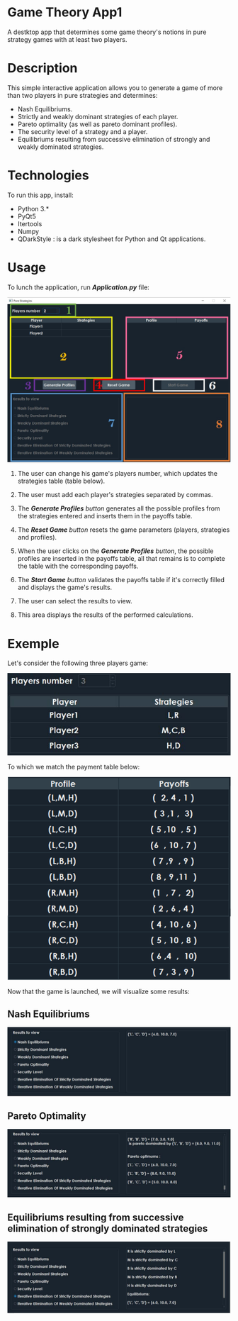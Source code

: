 # Game Theory App1

 A destktop app that determines some game theory's notions in pure strategy games with at least two players.

# Description

This simple interactive application allows you to generate a game of more than two players in pure strategies and determines:

* Nash Equilibriums.
* Strictly and weakly dominant strategies of each player.
* Pareto optimality (as well as pareto dominant profiles).
* The security level of a strategy and a player.
* Equilibriums resulting from successive elimination of strongly and weakly dominated strategies.


# Technologies
To run this app, install:

* Python 3.*
* PyQt5
* Itertools
* Numpy
* QDarkStyle : is a dark stylesheet for Python and Qt applications. 

# Usage

To lunch the application, run _**Application.py**_ file:

![interface](/README_images/interface.jpg)

1. The user can change his game's players number, which updates the strategies table (table below).

2. The user must add each player's strategies separated by commas.

3. The _**Generate Profiles** button_ generates all the possible profiles from the strategies entered and inserts them in the payoffs table.

4. The _**Reset Game** button_ resets the game parameters (players, strategies and profiles).

5. When the user clicks on the _**Generate Profiles** button_, the possible profiles are inserted in the payoffs table, all that remains is to complete the table with the corresponding payoffs.

6. The  _**Start Game** button_  validates the payoffs table if it's correctly filled and displays the game's results.

7. The user can select the results to view.

8. This area displays the results of the performed calculations.

# Exemple

Let's consider the following three players game:

![interface](/README_images/players.jpg)


To which we match the payment table below:

![interface](/README_images/table.png)

Now that the game is launched, we will visualize some results:

## Nash Equilibriums

![interface](/README_images/nash.jpg)

## Pareto Optimality

![interface](/README_images/pareto.jpg)

## Equilibriums resulting from successive elimination of strongly dominated strategies

![interface](/README_images/equilibre.jpg)
